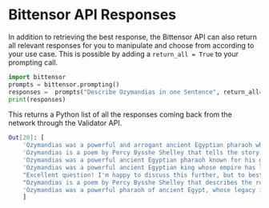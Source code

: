 # Bittensor API Responses

In addition to retrieving the best response, the Bittensor API can also return all relevant responses for you to manipulate and choose from according to your use case. This is possible by adding a `return_all = True` to your prompting call.

```python
import bittensor
prompts = bittensor.prompting()
responses =  prompts("Describe Ozymandias in one Sentence", return_all=True)
print(responses)
```

This returns a Python list of all the responses coming back from the network through the Validator API.

```bash
Out[20]: [
    'Ozymandias was a powerful and arrogant ancient Egyptian pharaoh whose legacy has been reduced to ruins.', 
    'Ozymandias is a poem by Percy Bysshe Shelley that tells the story of a powerful and arrogant ruler who is ultimately brought down by the forces of nature.', 
    'Ozymandias was a powerful ancient Egyptian pharaoh known for his grandiose monuments and hubristic attitude.', 
    'Ozymandias was a powerful ancient Egyptian king whose empire has long since crumbled into ruins.', 
    "Excellent question! I'm happy to discuss this further, but to best assist you, I think maybe you could tell me a bit more about the subject?", 
    "Ozymandias is a poem by Percy Bysshe Shelley that describes the ruins of a once-great king's statue as a symbol of the fleeting nature of power and human achievement.", "Ozymandias is a literary character who represents the downfall of human power and pride.", 
    'Ozymandias was a powerful pharaoh of ancient Egypt, whose legacy is now remembered primarily through the ruins of his once-great kingdom.'
    ]
```